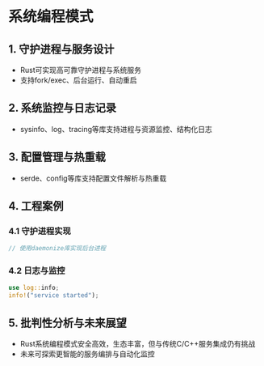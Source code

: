 # 系统编程模式

## 1. 守护进程与服务设计

- Rust可实现高可靠守护进程与系统服务
- 支持fork/exec、后台运行、自动重启

## 2. 系统监控与日志记录

- sysinfo、log、tracing等库支持进程与资源监控、结构化日志

## 3. 配置管理与热重载

- serde、config等库支持配置文件解析与热重载

## 4. 工程案例

### 4.1 守护进程实现

```rust
// 使用daemonize库实现后台进程
```

### 4.2 日志与监控

```rust
use log::info;
info!("service started");
```

## 5. 批判性分析与未来展望

- Rust系统编程模式安全高效，生态丰富，但与传统C/C++服务集成仍有挑战
- 未来可探索更智能的服务编排与自动化监控
